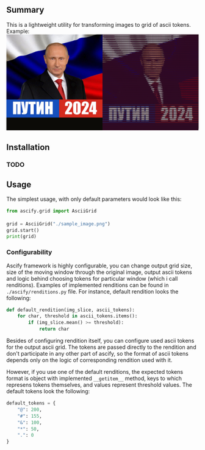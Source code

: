 ## Summary

This is a lightweight utility for transforming images to grid of ascii tokens.
Example:
![](_assets/cmp.png "Comparison of image after truecolor ascifying")

## Installation 

### TODO

## Usage

The simplest usage, with only default parameters would look like this:
```python
from ascify.grid import AsciiGrid

grid = AsciiGrid("./sample_image.png")
grid.start()
print(grid)
```

### Configurability
Ascify framework is highly configurable, you can change output grid size,
size of the moving window through the original image, output ascii tokens and
logic behind choosing tokens for particular window (which i call renditions).
Examples of implemented renditions can be found in `./ascify/renditions.py`
file. For instance, default rendition looks the following:
```python
def default_rendition(img_slice, ascii_tokens):
    for char, threshold in ascii_tokens.items():
        if (img_slice.mean() >= threshold):
            return char
```

Besides of configuring rendition itself, you can configure used ascii tokens
for the output ascii grid. The tokens are passed directly to the rendition and
don't participate in any other part of ascify, so the format of ascii tokens
depends only on the logic of corresponding rendition used with it.

However, if you use one of the default renditions, the expected tokens format
is object with implemented `__getitem__` method, keys to which represens tokens
themselves, and values represent threshold values. The default tokens look the
following: 

```python
default_tokens = {
    "@": 200,
    "#": 155,
    "&": 100,
    "*": 50,
    ".": 0
}
```
